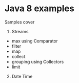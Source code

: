 # Java 8 examples

Samples cover

1. Streams

- max using Comparator
- filter
- map
- collect
- grouping using Collectors
- limit

2. Date Time
